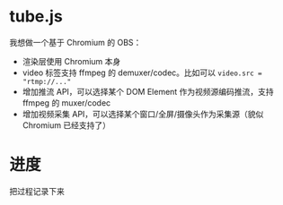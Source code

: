 # tube.js
我想做一个基于 Chromium 的 OBS：
- 渲染层使用 Chromium 本身
- video 标签支持 ffmpeg 的 demuxer/codec。比如可以 `video.src = "rtmp://..."`
- 增加推流 API，可以选择某个 DOM Element 作为视频源编码推流，支持 ffmpeg 的 muxer/codec
- 增加视频采集 API，可以选择某个窗口/全屏/摄像头作为采集源（貌似 Chromium 已经支持了）

# 进度
把过程记录下来
